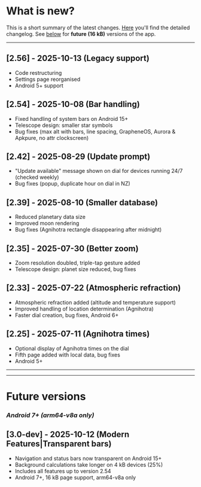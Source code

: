 # What is new?
This is a short summary of the latest changes. [Here](./CHANGELOG.md) you'll find the detailed changelog. See [below](#future) for **future (16 kB)** versions of the app.

---

## [2.56] - 2025-10-13 (Legacy support)

- Code restructuring
- Settings page reorganised  
- Android 5+ support

## [2.54] - 2025-10-08 (Bar handling)

- Fixed handling of system bars on Android 15+  
- Telescope design: smaller star symbols
- Bug fixes (max alt with bars, line spacing, GrapheneOS, Aurora & Apkpure, no attr clockscreen)

## [2.42] - 2025-08-29 (Update prompt) 

- "Update available" message shown on dial for devices running 24/7 (checked weekly)
- Bug fixes (popup, duplicate hour on dial in NZ)
  
## [2.39] - 2025-08-10 (Smaller database) 

- Reduced planetary data size
- Improved moon rendering
- Bug fixes (Agnihotra rectangle disappearing after midnight)
  
## [2.35] - 2025-07-30 (Better zoom)

- Zoom resolution doubled, triple-tap gesture added
- Telescope design: planet size reduced, bug fixes
  
## [2.33] - 2025-07-22 (Atmospheric refraction)

- Atmospheric refraction added (altitude and temperature support)
- Improved handling of location determination (Agnihotra)
- Faster dial creation, bug fixes, Android 6+

## [2.25] - 2025-07-11 (Agnihotra times)

<!-- - Without atmospheric refraction and with poorer zoom capability-->
- Optional display of Agnihotra times on the dial
- Fifth page added with local data, bug fixes
- Android 5+
  
---
---
<a name="future"></a>
# Future versions

### *Android 7+ (arm64-v8a only)*

## [3.0-dev] - 2025-10-12 (Modern Features|Transparent bars) 
- Navigation and status bars now transparent on Android 15+
- Background calculations take longer on 4 kB devices (25%)
- Includes all features up to version 2.54
- Android 7+, 16 kB page support, arm64-v8a only








